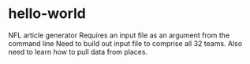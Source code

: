 # hello-world
NFL article generator
Requires an input file as an argument from the command line
Need to build out input file to comprise all 32 teams. Also need to learn how to pull data from places.
